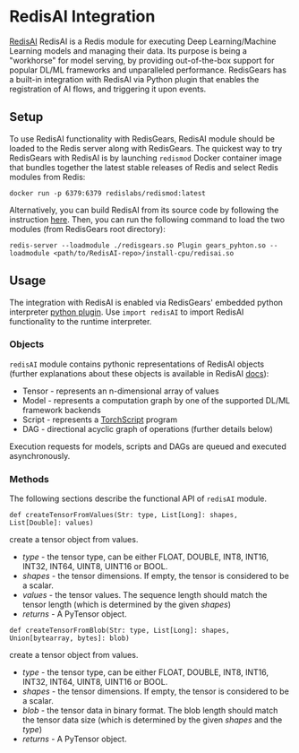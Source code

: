 # RedisAI Integration

[RedisAI](https://oss.redis.com/redisai/) RedisAI is a Redis module for executing Deep Learning/Machine Learning models and managing their data. Its purpose is being a "workhorse" for model serving, by providing out-of-the-box support for popular DL/ML frameworks and unparalleled performance.
RedisGears has a built-in integration with RedisAI via Python plugin that enables the registration of AI flows, and triggering it upon events.

## Setup
To use RedisAI functionality with RedisGears, RedisAI module should be loaded to the Redis server along with RedisGears.
The quickest way to try RedisGears with RedisAI is by launching `redismod` Docker container image that bundles together the latest stable releases of Redis and select Redis modules from Redis:

```docker run -p 6379:6379 redislabs/redismod:latest```

Alternatively, you can build RedisAI from its source code by following the instruction [here](https://oss.redis.com/redisai/quickstart/).
Then, you can run the following command to load the two modules (from RedisGears root directory):

```redis-server --loadmodule ./redisgears.so Plugin gears_pyhton.so --loadmodule <path/to/RedisAI-repo>/install-cpu/redisai.so```

## Usage

The integration with RedisAI is enabled via RedisGears' embedded python interpreter [python plugin](runtime.md).
Use `import redisAI` to import RedisAI functionality to the runtime interpreter.

### Objects

`redisAI` module contains pythonic representations of RedisAI objects (further explanations about these objects is available in RedisAI [docs](https://oss.redis.com/redisai/master/)):
* Tensor - represents an n-dimensional array of values
* Model - represents a computation graph by one of the supported DL/ML framework backends
* Script - represents a [TorchScript](https://pytorch.org/docs/stable/jit.html) program
* DAG - directional acyclic graph of operations (further details below)

Execution requests for models, scripts and DAGs are queued and executed asynchronously.

### Methods

The following sections describe the functional API of `redisAI` module.

`def createTensorFromValues(Str: type, List[Long]: shapes, List[Double]: values)`

create a tensor object from values.
* _type_ - the tensor type, can be either FLOAT, DOUBLE, INT8, INT16, INT32, INT64, UINT8, UINT16 or BOOL.
* _shapes_ - the tensor dimensions. If empty, the tensor is considered to be a scalar.
* _values_ - the tensor values. The sequence length should match the tensor length (which is determined by the given _shapes_) 
* _returns_ - A PyTensor object.

`def createTensorFromBlob(Str: type, List[Long]: shapes, Union[bytearray, bytes]: blob)`

create a tensor object from values.
* _type_ - the tensor type, can be either FLOAT, DOUBLE, INT8, INT16, INT32, INT64, UINT8, UINT16 or BOOL.
* _shapes_ - the tensor dimensions. If empty, the tensor is considered to be a scalar.
* _blob_ - the tensor data in binary format. The blob length should match the tensor data size (which is determined by the given _shapes_ and the _type_)
* _returns_ - A PyTensor object.

